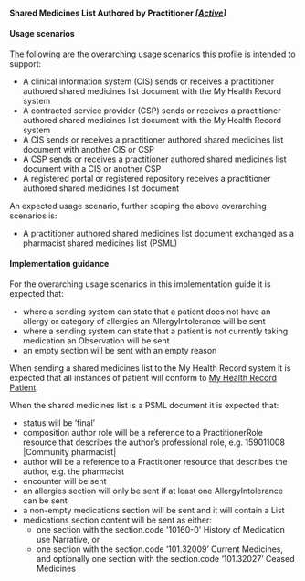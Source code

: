 #### Shared Medicines List Authored by Practitioner *[[Active](http://hl7.org/fhir/stu3/valueset-publication-status.html)]*

#### Usage scenarios 

The following are the overarching usage scenarios this profile is intended to support:

* A clinical information system (CIS) sends or receives a practitioner authored shared medicines list document with the My Health Record system
* A contracted service provider (CSP) sends or receives a practitioner authored shared medicines list document with the My Health Record system
* A CIS sends or receives a practitioner authored shared medicines list document with another CIS or CSP
* A CSP sends or receives a practitioner authored shared medicines list document with a CIS or another CSP
* A registered portal or registered repository receives a practitioner authored shared medicines list document

An expected usage scenario, further scoping the above overarching scenarios is:
* A practitioner authored shared medicines list document exchanged as a pharmacist shared medicines list (PSML)

#### Implementation guidance 

For the overarching usage scenarios in this implementation guide it is expected that:

* where a sending system can state that a patient does not have an allergy or category of allergies an AllergyIntolerance will be sent
* where a sending system can state that a patient is not currently taking medication an Observation will be sent
* an empty section will be sent with an empty reason
 
When sending a shared medicines list to the My Health Record system it is expected that all instances of patient will conform to [My Health Record Patient](StructureDefinition-patient-mhr-1.html).

When the shared medicines list is a PSML document it is expected that:

* status will be ‘final’
* composition author role will be a reference to a PractitionerRole resource that describes the author’s professional role, e.g. 159011008 \|Community pharmacist\|
* author will be a reference to a Practitioner resource that describes the author, e.g. the pharmacist
* encounter will be sent
* an allergies section will only be sent if at least one AllergyIntolerance can be sent
* a non-empty medications section will be sent and it will contain a List
* medications section content will be sent as either:
  * one section with the section.code '10160-0' History of Medication use Narrative, or
  * one section with the section.code ‘101.32009’ Current Medicines, and optionally one section with the section.code ‘101.32027’ Ceased Medicines